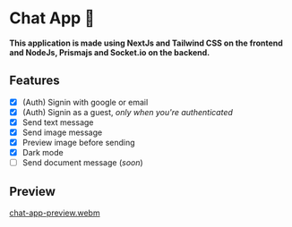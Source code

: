 # Chat App 💬
**This application is made using NextJs and Tailwind CSS on the frontend and NodeJs, Prismajs and Socket.io on the backend.**

## Features
* [X] (Auth) Signin with google or email
* [X] (Auth) Signin as a guest, *only when you're authenticated*
* [X] Send text message
* [X] Send image message
* [X] Preview image before sending
* [X] Dark mode
* [ ] Send document message (*soon*)

## Preview
[chat-app-preview.webm](https://github.com/izzul-ali/chat-app/assets/110296589/62bbe722-97b8-43f5-a0b9-01b3d8091eb9)
